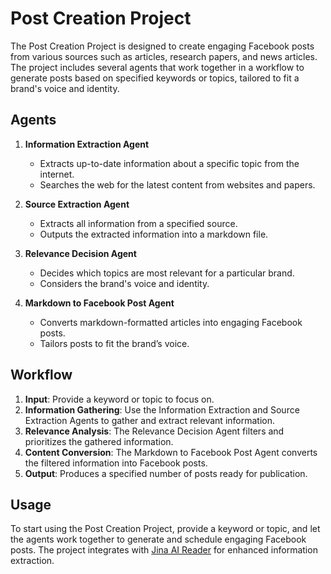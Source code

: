 # Post Creation Project

The Post Creation Project is designed to create engaging Facebook posts from various sources such as articles, research papers, and news articles. The project includes several agents that work together in a workflow to generate posts based on specified keywords or topics, tailored to fit a brand's voice and identity.

## Agents

1. **Information Extraction Agent**
   - Extracts up-to-date information about a specific topic from the internet.
   - Searches the web for the latest content from websites and papers.

2. **Source Extraction Agent**
   - Extracts all information from a specified source.
   - Outputs the extracted information into a markdown file.

3. **Relevance Decision Agent**
   - Decides which topics are most relevant for a particular brand.
   - Considers the brand's voice and identity.

4. **Markdown to Facebook Post Agent**
   - Converts markdown-formatted articles into engaging Facebook posts.
   - Tailors posts to fit the brand’s voice.

## Workflow

1. **Input**: Provide a keyword or topic to focus on.
2. **Information Gathering**: Use the Information Extraction and Source Extraction Agents to gather and extract relevant information.
3. **Relevance Analysis**: The Relevance Decision Agent filters and prioritizes the gathered information.
4. **Content Conversion**: The Markdown to Facebook Post Agent converts the filtered information into Facebook posts.
5. **Output**: Produces a specified number of posts ready for publication.

## Usage

To start using the Post Creation Project, provide a keyword or topic, and let the agents work together to generate and schedule engaging Facebook posts. The project integrates with [Jina AI Reader](https://jina.ai/reader) for enhanced information extraction.

